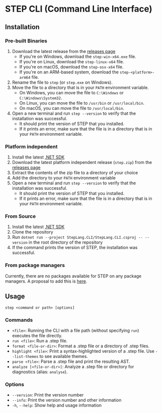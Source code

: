# STEP CLI (Command Line Interface)

## Installation

### Pre-built Binaries

1. Download the latest release from the [releases page](https://github.com/ricardoboss/STEP/releases)
    - If you're on Windows, download the `step-win-x64.exe` file.
    - If you're on Linux, download the `step-linux-x64` file.
    - If you're on macOS, download the `step-osx-x64` file.
    - If you're on an ARM-based system, download the `step-<platform>-arm64` file.
2. Rename the file to `step` (or `step.exe` on Windows).
3. Move the file to a directory that is in your `PATH` environment variable.
    - On Windows, you can move the file to `C:\Windows` or `C:\Windows\System32`.
    - On Linux, you can move the file to `/usr/bin` or `/usr/local/bin`.
    - On macOS, you can move the file to `/usr/local/bin`.
4. Open a new terminal and run `step --version` to verify that the installation was successful.
    - It should print the version of STEP that you installed.
    - If it prints an error, make sure that the file is in a directory that is in your `PATH` environment variable.

### Platform independent

1. Install the latest [.NET SDK](https://dotnet.microsoft.com/download/dotnet)
2. Download the latest platform independent release (`step.zip`) from
   the [releases page](https://github.com/ricardoboss/STEP/releases)
3. Extract the contents of the zip file to a directory of your choice
4. Add the directory to your `PATH` environment variable
5. Open a new terminal and run `step --version` to verify that the installation was successful.
    - It should print the version of STEP that you installed.
    - If it prints an error, make sure that the file is in a directory that is in your `PATH` environment variable.

### From Source

1. Install the latest [.NET SDK](https://dotnet.microsoft.com/download/dotnet)
2. Clone the repository
3. Run `dotnet run --project StepLang.CLI/StepLang.CLI.csproj -- --version` in the root directory of the repository
4. If the command prints the version of STEP, the installation was successful.

### From package managers

Currently, there are no packages available for STEP on any package managers.
A proposal to add this
is [here](https://github.com/users/ricardoboss/projects/2/views/3?sliceBy%5Bvalue%5D=_noValue&pane=issue&itemId=37606480).

## Usage

```
step <command or path> [options]
```

### Commands

- `<file>`: Running the CLI with a file path (without specifying `run`) executes the file directly.
- `run <file>`: Run a .step file.
- `format <file-or-dir>`: Format a .step file or a directory of .step files.
- `highlight <file>`: Print a syntax-highlighted version of a .step file. Use `--list-themes` to see available themes.
- `parse <file>`: Parse a .step file and print the resulting AST.
- `analyze [<file-or-dir>]`: Analyze a .step file or directory for diagnostics (alias: `analyse`).

### Options

- `--version`: Print the version number
- `--info`: Print the version number and other information
- `-h`, `--help`:  Show help and usage information
